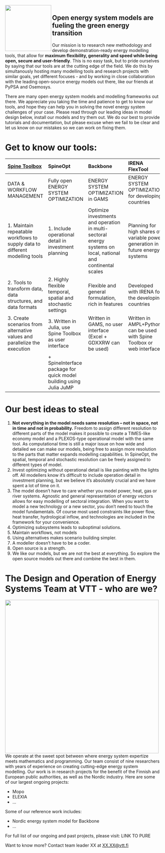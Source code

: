<img align="left" width=150 src="https://github.com/Tools-for-energy-system-modelling/.github/assets/112698385/209d39e6-4e0b-4adf-8626-12b9a45ddc4d">

## Open energy system models are fueling the green energy transition

Our mission is to research new methodology and develop demonstration-ready energy modelling tools, that allow for <b>maximum flexibility, generality and speed while being open, secure and user-friendly</b>. This is no easy task, but to pride ourselves by saying that our tools are at the cutting edge of the field. We do this by simultanously hosting many modelling tools and research projects with similar goals, yet different focuses - and by working in close collaboration with the leading open-source energy models out there, like our friends at PyPSA and Osemosys. 

There are many open energy system models and modelling frameworks out there. We appreciate you taking the time and patience to get to know our tools, and hope they can help you in solving the novel energy system challenges of your case. Please read through our leading ideas in model design below, install our models and try them out. We do our best to provide tutorials and documentation, but please excuse when we fail to be clear and let us know on our mistakes so we can work on fixing them. 

# Get to know our tools:

| [Spine Toolbox](https://github.com/spine-tools/Spine-Toolbox) | SpineOpt | Backbone | IRENA FlexTool  | Predicer |
| :---------------- | :------ | :---- | :------ | :---- | 
| DATA & WORKFLOW MANAGEMENT | Fully open ENERGY SYSTEM OPTIMIZATION | ENERGY SYSTEM OPTIMIZATION in GAMS | ENERGY SYSTEM OPTIMIZATION for developing countries | SINGLE-ACTOR MULTI-MARKET OPTIMIZATION |
| 1. Maintain repeatable workflows to supply data to different modelling tools | 1. Include operational detail in investment planning | Optimize investments and operation in multi-sectoral energy systems on local, national and continental scales | Planning for high shares of variable power generation in future energy systems | |
| 2. Tools to transform data, data structures, and data formats  | 2. Highly flexible temporal, spatial and stochastic settings  | Flexible and general formulation, rich in features | Developed with IRENA for the developing countries | ----: | 
| 3. Create scenarios from alternative values and parallelize the execution  | 3. Written in Julia, use Spine Toolbox as user interface   | Written in GAMS, no user interface (Excel + GDXXRW can be used)  | Written in AMPL+Python, can be used with Spine Toolbox or web interface  | ----: | 
|    | + SpineInterface package for quick model building using Julia JuMP   |  | |  | 


# Our best ideas to steal

1.	<b>Not everything in the model needs same resolution – not in space, not in time and not in probability.</b> Freedom to assign different resolution to different parts of the model makes it possible to create a TIMES-like economy model and a PLEXOS-type operational model with the same tool. As computational time is still a major issue on how wide and detailed we can make our models, being free to assign more resolution to the parts that matter expands modelling capabilities. In SpineOpt, the spatial, temporal and stochastic resolution can be freely assigned to different types of model.
2.	Invest optimizing without operational detail is like painting with the lights off. All modellers know it’s difficult to include operation detail in investment planning, but we believe it’s absolutely crucial and we have spent a lot of time on it.
3.	The model doesn’t have to care whether you model power, heat, gas or river systems. Agnostic and general representation of energy vectors allows for easy modelling of sectoral integration. When you want to model a new technology or a new sector, you don’t need to touch the model fundamentals. Of course most used constraints like power flow, heat transfer, hydrological inflow, and technologies are included in the framework for your convenience.
4.	Optimizing subsystems leads to suboptimal solutions.
5.	Maintain workflows, not models
6.	Using alternatives makes scenario building simpler.
7.	A modeller doesn’t have to be a coder.
8.	Open source is a strength.
9.	We like our models, but we are not the best at everything. So explore the open source models out there and combine the best in them.

# The Design and Operation of Energy Systems Team at VTT - who are we?

<img align="left" width=500 src="https://github.com/Tools-for-energy-system-modelling/.github/assets/112698385/10fe015a-1d59-4475-a21f-07a96653fcb4">

We operate at the sweet spot between where energy system expertize meets mathematics and programming. Our team consist of nine researchers with years of experience on creating cutting-edge energy system modelling. Our work is in research projects for the benefit of the Finnish and European public authorities, as well as the Nordic industry. Here are some of our largest ongoing projects:

- Mopo
- ELEXIA
- ...

Some of our reference work includes:

- Nordic energy system model for Backbone
- ...

For full list of our ongoing and past projects, please visit: LINK TO PURE

Want to know more? Contact team leader XX at XX.XX@vtt.fi
